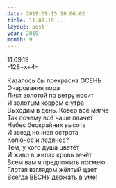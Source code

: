 ```yaml
---
date: 2019-09-15 18:06:02
title: 11.09.19 ...
layout: post
year: 2019
month: 9
---
```

11.09.19 <br/>
-128+х+4- <br/>
<!--more-->
Казалось бы прекрасна ОСЕНЬ <br/>
Очарования пора <br/>
Лист золотой по ветру носит <br/>
И золотым ковром с утра <br/>
Выходим в день. Ковер всё мягче <br/>
Так почему всё чаще плачет <br/>
Небес бескрайних высота <br/>
И звезд ночная острота <br/>
Колючее и ледянее? <br/>
Тем, у кого душа цветёт <br/>
И живо в жилах кровь течёт <br/>
Всем вам я предложить посмею <br/>
Глотая взглядом жёлтый цвет <br/>
Всегда ВЕСНУ держать в уме!<br/>